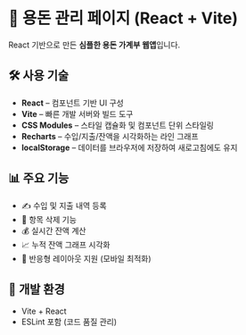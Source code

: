 # 💸 용돈 관리 페이지 (React + Vite)

React 기반으로 만든 **심플한 용돈 가계부 웹앱**입니다.  

## 🛠️ 사용 기술

- **React** – 컴포넌트 기반 UI 구성
- **Vite** – 빠른 개발 서버와 빌드 도구
- **CSS Modules** – 스타일 캡슐화 및 컴포넌트 단위 스타일링
- **Recharts** – 수입/지출/잔액을 시각화하는 라인 그래프
- **localStorage** – 데이터를 브라우저에 저장하여 새로고침에도 유지

## 📊 주요 기능
- ✍️ 수입 및 지출 내역 등록
- 📌 항목 삭제 기능
- 💰 실시간 잔액 계산
- 📈 누적 잔액 그래프 시각화
- 📱 반응형 레이아웃 지원 (모바일 최적화)

## 🔧 개발 환경
- Vite + React
- ESLint 포함 (코드 품질 관리)

